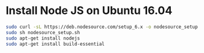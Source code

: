 # Install Node JS on Ubuntu 16.04

``` bash
sudo curl -sL https://deb.nodesource.com/setup_6.x -o nodesource_setup.sh
sudo sh nodesource_setup.sh
sudo apt-get install nodejs
sudo apt-get install build-essential
```
